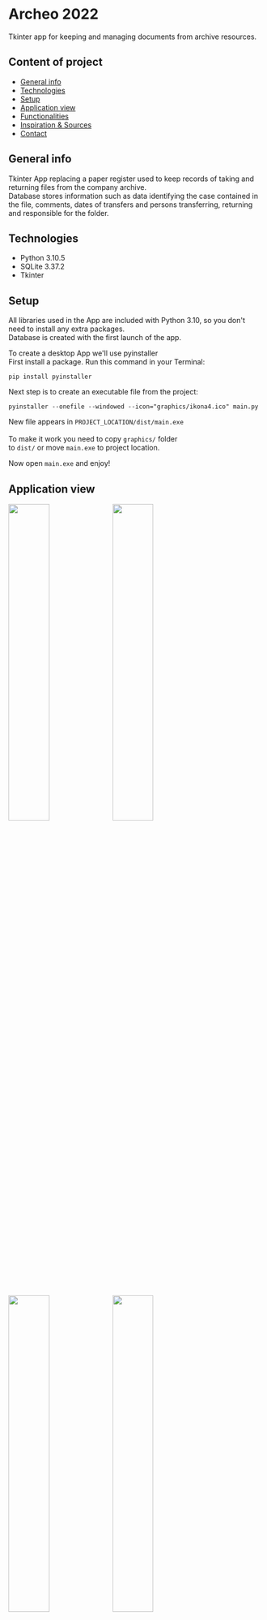 # Archeo 2022
Tkinter app for keeping and managing documents from archive resources.

## Content of project
* [General info](#general-info)
* [Technologies](#technologies)
* [Setup](#setup)
* [Application view](#application-view)
* [Functionalities](#functionalities)
* [Inspiration & Sources](#inspiration--sources)
* [Contact](#contact)

## General info
Tkinter App replacing a paper register used to keep records of taking and returning files from the company archive.</br>
Database stores information such as data identifying the case contained in the file, comments, dates of transfers and persons transferring, returning and
responsible for the folder.


## Technologies
<ul>
<li>Python 3.10.5</li>
<li>SQLite 3.37.2</li>
<li>Tkinter</li>
</ul>

## Setup

All libraries used in the App are included with Python 3.10, so you don't need to install any extra packages.</br>
Database is created with the first launch of the app.

To create a desktop App we'll use pyinstaller</br>
First install a package. Run this command in your Terminal:

```commandline
pip install pyinstaller
```

Next step is to create an executable file from the project:
```commandline
pyinstaller --onefile --windowed --icon="graphics/ikona4.ico" main.py
```

New file appears in <code>PROJECT_LOCATION/dist/main.exe</code></br>
</br>
To make it work you need to copy <code>graphics/</code> folder </br>
to <code>dist/</code> or move <code>main.exe</code> to project location.

Now open <code>main.exe</code> and enjoy!

## Application view
<img src="https://user-images.githubusercontent.com/108935246/203978921-c22a5d31-b822-4242-8108-267b43d4ea0d.png" width="40%" height="40%">

<img src="https://user-images.githubusercontent.com/108935246/205458190-f859adb2-4ae9-464e-9b2f-bc6db6c2037d.png" width="40%" height="40%">

<img src="https://user-images.githubusercontent.com/108935246/205460815-2f9f00a2-10ec-4d27-baeb-6d89756c4655.png" width="40%" height="40%">

<img src="https://user-images.githubusercontent.com/108935246/205461008-9651f2e3-f604-4a84-8bb8-944fca5bca27.png" width="40%" height="40%">

## Functionalities
The very first thing you have to do when launch the app is to <b>select the operator</b> on top of the screen.</br>
Only after that all <strong>widgets become unlocked.</strong>

<details>
<summary><b>Pojazd</b></summary>

### Taking the files

Now you can fill the information about taken documents
</br>
![2](https://user-images.githubusercontent.com/108935246/205375869-6c790679-210d-4e92-ae23-b50ec7b77ac3.png)
</br>
<ol>
    <li>    
        <h6>Register plate number - Required</h6>
            <ul>Regex function checks the compliance of the given string with pattern provided in the act.</ul>
            <ul>If there is no validation app show a <b>Warning</b> when trying to save</ul>
    </li>
    <li>
        <h6>Osoba pobierająca (A person taking the files) - Required</h6>
    </li>
    <li>
        <h6>Osoba prowadząca sprawę (A person responsible for taken documents) - Required</h6>
    </li>
    <li>
        <h6>Inna data (Another date) - Optional</h6>
            <ul>Default date is a date and time got when you save the record,<br>
            but sometimes you need to set another date.<br>
            Just check the checkbox and fill date in YYYY-MM-DD format</ul>
    </li>
    <li>
        <h6>Uwagi (Comments) - Optional</h6>
    </li>
</ol>
Once all the forms are filled you can save the record to Database by clicking 'Zastosuj' button.
If something goes wrong (e.g. register plate number don't fit pattern, wrong date format, empty required forms) the app 
show a warning or error.<br>
If everything is ok a confirmation message will be showed underneath the button and record preview appears in a table.

![4](https://user-images.githubusercontent.com/108935246/205375974-600d6a2d-c299-4512-b5e4-bb982b2bc376.png)
![5](https://user-images.githubusercontent.com/108935246/205376076-bb95c1a0-a912-48ef-bc4b-6f65299ad2cc.png)
</br>
</br>

### Returning the files

![3](https://user-images.githubusercontent.com/108935246/205377515-681403e7-a886-4cd5-a695-aed17d6dee59.png)

To return the files you do similar.
<ol>
    <li>
        <h6>Register plate number - Required</h6>
            <ul>Same validation as previously plus checking if given numer is already taken and <b>NOT RETURNED</b></ul>
    </li>
    <li>
        <h6>Osoba zwracająca (A person returning the files) - Required</h6>
    </li>
    <li>
        <h6>Inna data (Another date) - Optional</h6>
            <ul>Same validation as previously</ul>
    </li>
</ol>

After save by clicking the 'Zastosuj' button you will see the confirmation message and the record preview.

![6](https://user-images.githubusercontent.com/108935246/205380312-596fbeae-0763-4c87-879e-d6747db641cf.png)

![7](https://user-images.githubusercontent.com/108935246/205380316-e96a7dcb-32c1-493a-80a1-e58239b10d47.png)


###### NOTE: 
<ul>You can take files that are returned or haven't been taken</ul>
<ul>You can return only taken files</ul>
<ul>You can take files with invalid pattern after additional confirmation</ul>

</details>

<details>
<summary><b>Kierowca</b></summary>

<br>
    
![9](https://user-images.githubusercontent.com/108935246/205386257-d34a29d3-921e-4fff-b829-281be2ef2b3f.png)

<ol>
    <li>    
        <h6>Nazwisko (Last name) - Required</h6>
    </li>
    <li>    
        <h6>Imię (First name) - Required</h6>
    </li>
    <li>    
        <h6>PESEL (Polish ID) - Required</h6>
            <ul>Valid PESEL number has 11 digits and lights up the form in green. If it's invalid background is red</ul>
    </li>
    <li>    
        <h6>Numer K/K (Qualification Card Number) - Required</h6>
            <ul>It's required but default value is 'B/U' (no permissions) because not all the drivers has a Card.</ul>
    </li>
    <li>
        <h6>Osoba pobierająca (A person taking the files) - Required</h6>
    </li>
    <li>
        <h6>Osoba prowadząca sprawę (A person responsible for taken documents) - Required</h6>
    </li>
    <li>
        <h6>Data urodzenia (birthday date) - Optional</h6>
            <ul>Sometimes people doesn't have a PESEL number. In that case you can use their birthday date</ul>
    </li>
    <li>
        <h6>Inna data (Another date) - Optional</h6>
            <ul>Default date is a date and time got when you save the record,<br>
            but sometimes you need to set another date.<br>
            Just check the checkbox and fill date in YYYY-MM-DD format</ul>
    </li>
    <li>
        <h6>Uwagi (Comments) - Optional</h6>
    </li>
    <li>
        <h6>Żądanie akt (files request) - Optional</h6>
            <ul>There are situation that someone takes the files, and they never return it because of some reasons.<br>
                If you check this box the return date will be filled with this info and looks like returned.</ul>
    </li>
</ol>

Once all the forms are filled you can save the record to Database by clicking 'Zastosuj' button.
If something goes wrong (e.g. PESEL number don't fit pattern, wrong date format, empty required forms) the app 
show a warning or error.</br>
If everything is ok a confirmation message will be showed underneath the button and record preview appears in a table.

![10](https://user-images.githubusercontent.com/108935246/205439866-26163bb6-2937-4953-b6cf-0069b8cce6ee.png)

![11](https://user-images.githubusercontent.com/108935246/205439871-a4d48a2a-ed8a-4a77-82e4-2aff8281ed67.png)

### Returning the files

![14](https://user-images.githubusercontent.com/108935246/205443615-5bd89604-7088-44de-9d81-17bdfbca748b.png)

To return the files you do similar.
<ol>
    <li>
        <h6>PESEL number - Required/Optional*</h6>
            <ul>Same validation as previously plus checking if given numer is already taken and <b>NOT RETURNED</b></ul>
    </li>
    <li>
        <h6>Nr K/K - Required/Optional*</h6>
    </li>
    <li>
        <h6>Osoba zwracająca (A person returning the files) - Required</h6>
    </li>
    <li>
        <h6>Inna data (Another date) - Optional</h6>
            <ul>Same validation as previously</ul>
    </li>
</ol>

After save by clicking the 'Zastosuj' button you will see the confirmation message and the record preview.

![12](https://user-images.githubusercontent.com/108935246/205440422-22307efa-16ea-48f3-ba93-879936e5c427.png)

![13](https://user-images.githubusercontent.com/108935246/205440424-fa578c45-6dbb-4dfa-9afb-1efc1f59d23c.png)

###### NOTE: 
<ul>* - You can return files using only one of these parameters. In that case the second one is not required.</ul>
<ul>** - After fill PESEL or NR K/K, name assigned to that value will be showed between forms 
to make sure you entered them correctly</ul>

</details>
[main.py](main.py)
<details>
    <summary><b>Search engine</b></summary>
    <br>
    <ul>You can find any record you want using this search engine. Check the correctness of the data and edit or delete them.</ul>
    <ul>You have many options to chose from to find the record by full or just a part of data.</ul>
    <ul>You can also sort the results by any column ascent and descent.</ul>
    <ul>Above table is a found results counter.</ul>

</details>

## Inspiration & Sources
This App is my original idea to improve productivity in my company and bring the office into the 21st century, to say '<b>goodbye</b>' to old-school paper registries and to say '<b>hello</b>' to computer. Even for pre-retirement employers.

I'm the beginner, so I couldn't write this without help.</br>
My main source of invaluable help was ```Codemy.com``` YouTube Channel</br>
A good documentation of a ```Tkinter``` was also helpfully. 

## Contact
If you have any questions or ideas for development feel free to contact me via email:</br>
```maritn.brzezinski@wp.eu```

### Changelog
#### Version 1.5 - 2023-06-14
* Refactor code and add 'try-finally' statements where db connection is executed.
* Set sqlite timeout to 10000ms. 
#### Version 1.4 - 2023-04-14
* Add new window in options to enter a path to copy of DB in 'kierowca' localization.
#### Version 1.3 
* Add a checkbox which is set when taken files will not be returned to the archive.